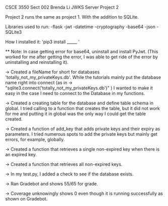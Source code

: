 CSCE 3550 Sect 002
Brenda Li
JWKS Server Project 2

Project 2 runs the same as project 1. With the addition to SQLite.

Libraries used to run:
-flask
-jwt
-datetime
-cryptography
-base64
-json
-SQLite3


How I installed it:
'pip3 install _____ '

** Note: In case getting error for base64, uninstall and install PyJwt. (This worked for me after getting the error, I was able to get ride of the error by uninstalling and reinstalling it).

-> Created a fileName for short for databases 'totally_not_my_privateKeys.db'.  While the tutorials mainly put the database name right into connect (as in -> "sqlite3.connect('totally_not_my_privateKeys.db')" ) I wanted to make it easy in the case I need to connect to the Database in my functions.

-> Created a creating table for the database and define table schema in global. I tried calling to a function that creates the table, but it did not work for me and putting it in global was the only way I could get the table created.

-> Created a function of add_key that adds private keys and their expiry as parameters.  I tried numerous spots to add the private keys but mainly get errors, for example, globally. 

-> Created a function that retrieves a single non-expired key when there is an expired key.

-> Created a function that retrieves all non-expired keys.

-> In my test.py, I added a check to see if the database exists. 

-> Ran Gradebot and shows 55/65 for grade. 

-> Coverage unknowingly shows 0 even though it is running successfully as shown on Gradebot.  

